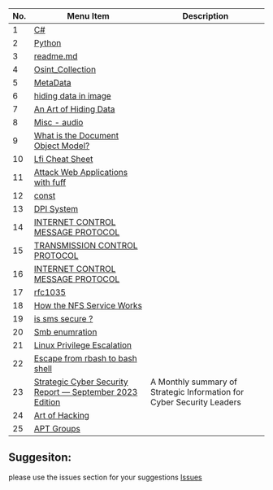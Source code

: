 | No. | Menu Item                                  | Description                                               |
| --- | ------------------------------------------ | --------------------------------------------------------- |
| 1   | [C#](https://learn.microsoft.com/en-us/training/paths/get-started-c-sharp-part-1/) |                           |
| 2   | [Python](https://docs.python.org/3/)       |                           |
| 3   | [readme.md](https://bulldogjob.com/readme/how-to-write-a-good-readme-for-your-github-project) |                |
| 4   | [Osint_Collection](https://github.com/Ph055a/OSINT_Collection) |                           |
| 5   | [MetaData](https://en.wikipedia.org/wiki/Extensible_Metadata_Platform) |                 |
| 6   | [hiding data in image](https://null-byte.wonderhowto.com/how-to/steganography-hide-secret-data-inside-image-audio-file-seconds-0180936/) | |
| 7   | [An Art of Hiding Data](https://arxiv.org/ftp/arxiv/papers/0912/0912.2319.pdf) |                             |
| 8   | [Misc - audio](https://ctf-wiki.mahaloz.re/misc/audio/introduction/) |                              |
| 9   | [What is the Document Object Model?](https://www.w3.org/TR/REC-DOM-Level-1/introduction.html) | |
| 10  | [Lfi Cheat Sheet](https://highon.coffee/blog/lfi-cheat-sheet/#php-wrapper-phpfilter) |                  |
| 11  | [Attack Web Applications with fuff](/Depo/kaynaklar/english/web/ATTACKING%20WEB%20APPLICATIONS%20WITH%20FFUF.pdf) |     |
| 12  | [const](/)                                  |                        |
| 13  | [DPI System](https://en.wikipedia.org/wiki/Deep_packet_inspection) |                             |
| 14  | [INTERNET CONTROL MESSAGE PROTOCOL](https://www.rfc-editor.org/rfc/rfc792) |                        |
| 15  | [TRANSMISSION CONTROL PROTOCOL](https://www.rfc-editor.org/rfc/rfc793) |                         |
| 16  | [INTERNET CONTROL MESSAGE PROTOCOL](https://www.rfc-editor.org/rfc/rfc792) |                        |
| 17  | [rfc1035](https://www.ietf.org/rfc/rfc1035.txt) |                        |
| 18  | [How the NFS Service Works](https://docs.oracle.com/cd/E19683-01/816-4882/6mb2ipq7l/index.html) |     |
| 19  | [is sms secure ?](https://krebsonsecurity.com/2021/03/can-we-stop-pretending-sms-is-secure-now/) |    |
| 20  | [Smb enumration](https://www.hackingarticles.in/a-little-guide-to-smb-enumeration/) |                 |
| 21  | [Linux Privilege Escalation](https://touhidshaikh.com/blog/2018/04/abusing-sudo-linux-privilege-escalation/) |    |
| 22  | [Escape from rbash to bash shell](https://gist.github.com/PSJoshi/04c0e239ac7b486efb3420db4086e290) |      |
| 23 | [Strategic Cyber Security Report — September 2023 Edition](https://medium.com/cloudnsec/strategic-cyber-security-report-september-2023-edition-18604c18cd62) |A Monthly summary of Strategic Information for Cyber Security Leaders |
| 24 | [Art of Hacking](https://github.com/The-Art-of-Hacking/h4cker) ||
| 25 | [APT Groups](https://www.mandiant.com/resources/insights/apt-groups) ||



  ## Suggesiton:
  please use the issues section for your suggestions
  [Issues](https://github.com/mel4mi/HackGurat/issues)
